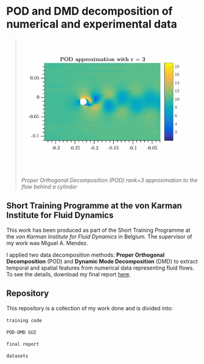# POD and DMD decomposition of numerical and experimental data

> ![Screenshot](/DWGs/GIF_2D_POD_r3.gif)
>
> *Proper Orthogonal Decomposition (POD) rank=3 approximation to the flow behind a cylinder*

## Short Training Programme at the von Karman Institute for Fluid Dynamics

This work has been produced as part of the Short Training Programme at the *von Karman Institute for Fluid Dynamics* in Belgium. The supervisor of my work was Miguel A. Mendez.

I applied two data decomposition methods: **Proper Orthogonal Decomposition** (POD) and **Dynamic Mode Decomposition** (DMD) to extract temporal and spatial features from numerical data representing fluid flows. To see the details, download my final report [here](https://github.com/kamilazdybal/POD-DMD-decompositions/raw/master/final-report/stagiaire_report_kzdybal.pdf).

## Repository

This repository is a collection of my work done and is divided into:

`training code`

`POD-DMD GUI`

`final report`

`datasets`
